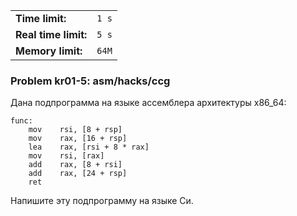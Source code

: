 |                      |       |
|----------------------|-------|
| **Time limit:**      | `1 s` |
| **Real time limit:** | `5 s` |
| **Memory limit:**    | `64M` |


### Problem kr01-5: asm/hacks/ccg

Дана подпрограмма на языке ассемблера архитектуры x86_64:

    
    
    func:
        mov    rsi, [8 + rsp]
        mov    rax, [16 + rsp]
        lea    rax, [rsi + 8 * rax]
        mov    rsi, [rax]
        add    rax, [8 + rsi]
        add    rax, [24 + rsp]
        ret
    

Напишите эту подпрограмму на языке Си.

